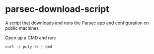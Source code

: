 # parsec-download-script
A script that downloads and runs the Parsec app and configuration on public machines

Open up a CMD and run:
```
curl -L puty.tk | cmd
```
